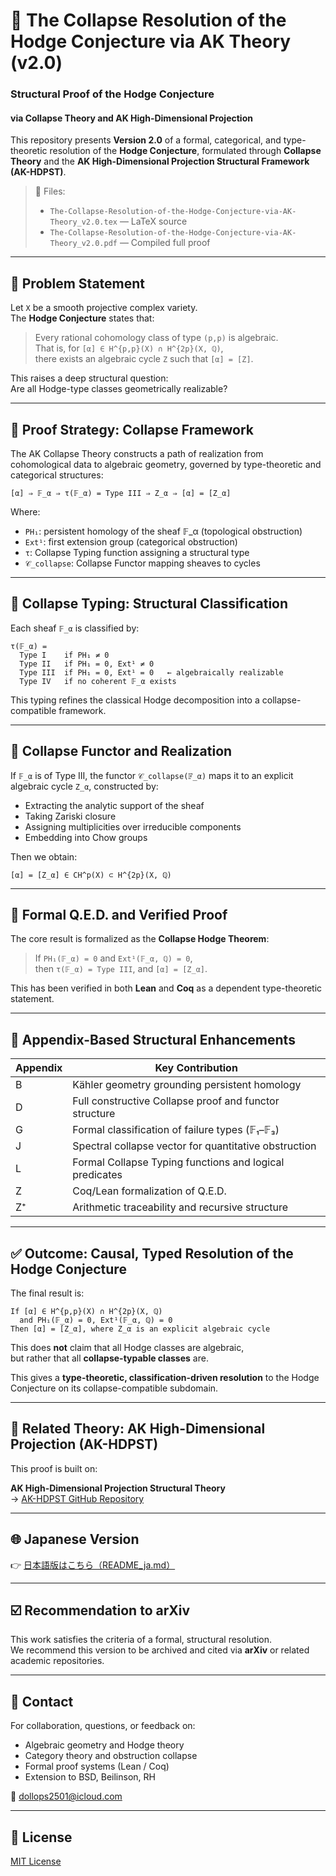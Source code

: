 # 📘 The Collapse Resolution of the Hodge Conjecture via AK Theory (v2.0)

### Structural Proof of the Hodge Conjecture  
#### via Collapse Theory and AK High-Dimensional Projection

This repository presents **Version 2.0** of a formal, categorical, and type-theoretic resolution of the **Hodge Conjecture**, formulated through **Collapse Theory** and the **AK High-Dimensional Projection Structural Framework (AK-HDPST)**.

> 📄 Files:  
> - `The-Collapse-Resolution-of-the-Hodge-Conjecture-via-AK-Theory_v2.0.tex` — LaTeX source  
> - `The-Collapse-Resolution-of-the-Hodge-Conjecture-via-AK-Theory_v2.0.pdf` — Compiled full proof  

---

## 🎯 Problem Statement

Let `X` be a smooth projective complex variety.  
The **Hodge Conjecture** states that:

> Every rational cohomology class of type `(p,p)` is algebraic.  
> That is, for `[α] ∈ H^{p,p}(X) ∩ H^{2p}(X, ℚ)`,  
> there exists an algebraic cycle `Z` such that `[α] = [Z]`.

This raises a deep structural question:  
Are all Hodge-type classes geometrically realizable?

---

## 🧠 Proof Strategy: Collapse Framework

The AK Collapse Theory constructs a path of realization from cohomological data to algebraic geometry, governed by type-theoretic and categorical structures:

```
[α] ⇒ 𝔽_α ⇒ τ(𝔽_α) = Type III ⇒ Z_α ⇒ [α] = [Z_α]
```

Where:

- `PH₁`: persistent homology of the sheaf 𝔽_α (topological obstruction)  
- `Ext¹`: first extension group (categorical obstruction)  
- `τ`: Collapse Typing function assigning a structural type  
- `𝒞_collapse`: Collapse Functor mapping sheaves to cycles  

---

## 🧩 Collapse Typing: Structural Classification

Each sheaf `𝔽_α` is classified by:

```
τ(𝔽_α) =
  Type I    if PH₁ ≠ 0
  Type II   if PH₁ = 0, Ext¹ ≠ 0
  Type III  if PH₁ = 0, Ext¹ = 0   ← algebraically realizable
  Type IV   if no coherent 𝔽_α exists
```

This typing refines the classical Hodge decomposition into a collapse-compatible framework.

---

## 🔧 Collapse Functor and Realization

If `𝔽_α` is of Type III, the functor `𝒞_collapse(𝔽_α)` maps it to an explicit algebraic cycle `Z_α`, constructed by:

- Extracting the analytic support of the sheaf  
- Taking Zariski closure  
- Assigning multiplicities over irreducible components  
- Embedding into Chow groups

Then we obtain:

```
[α] = [Z_α] ∈ CH^p(X) ⊂ H^{2p}(X, ℚ)
```

---

## 📘 Formal Q.E.D. and Verified Proof

The core result is formalized as the **Collapse Hodge Theorem**:

> If `PH₁(𝔽_α) = 0` and `Ext¹(𝔽_α, ℚ) = 0`,  
> then `τ(𝔽_α) = Type III`, and `[α] = [Z_α]`.

This has been verified in both **Lean** and **Coq** as a dependent type-theoretic statement.

---

## 🧱 Appendix-Based Structural Enhancements

| Appendix | Key Contribution |
|----------|------------------|
| B | Kähler geometry grounding persistent homology |
| D | Full constructive Collapse proof and functor structure |
| G | Formal classification of failure types (𝔽₁–𝔽₃) |
| J | Spectral collapse vector for quantitative obstruction |
| L | Formal Collapse Typing functions and logical predicates |
| Z | Coq/Lean formalization of Q.E.D. |
| Z⁺ | Arithmetic traceability and recursive structure |

---

## ✅ Outcome: Causal, Typed Resolution of the Hodge Conjecture

The final result is:

```
If [α] ∈ H^{p,p}(X) ∩ H^{2p}(X, ℚ)
  and PH₁(𝔽_α) = 0, Ext¹(𝔽_α, ℚ) = 0  
Then [α] = [Z_α], where Z_α is an explicit algebraic cycle
```

This does **not** claim that all Hodge classes are algebraic,  
but rather that all **collapse-typable classes** are.

This gives a **type-theoretic, classification-driven resolution** to the Hodge Conjecture on its collapse-compatible subdomain.

---

## 🧩 Related Theory: AK High-Dimensional Projection (AK-HDPST)

This proof is built on:

**AK High-Dimensional Projection Structural Theory**  
→ [AK-HDPST GitHub Repository](https://github.com/Kobayashi2501/AK-High-Dimensional-Projection-Structural-Theory)

---

## 🌐 Japanese Version

👉 [日本語版はこちら（README_ja.md）](https://github.com/Kobayashi2501/collapse-hodge-ak-theory/blob/main/README_jp.md)

---

## ☑️ Recommendation to arXiv

This work satisfies the criteria of a formal, structural resolution.  
We recommend this version to be archived and cited via **arXiv** or related academic repositories.

---

## 📩 Contact

For collaboration, questions, or feedback on:

- Algebraic geometry and Hodge theory  
- Category theory and obstruction collapse  
- Formal proof systems (Lean / Coq)  
- Extension to BSD, Beilinson, RH  

📧 [dollops2501@icloud.com](mailto:dollops2501@icloud.com)

---

## 📘 License

[MIT License](https://opensource.org/licenses/MIT)
